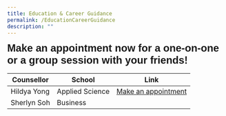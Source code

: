 ```yaml
---
title: Education & Career Guidance
permalink: /EducationCareerGuidance
description: ""
---
```

<span style="font-family:Arial; font-size:1.7em;text-align: center;"> **Make an appointment now for a one-on-one or a group session with your friends!** </span>



| Counsellor | School | Link |
| -------- | -------- | -------- |
|  Hildya Yong  | Applied Science |  [Make an appointment](https://bookmyecg2.questionpro.com/)    |
| Sherlyn Soh | Business |